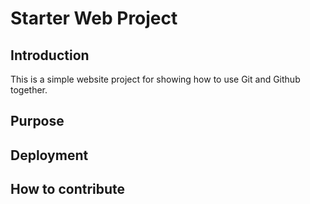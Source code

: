 # Starter Web Project
## Introduction
This is a simple website project for showing how to use Git and Github together.
## Purpose
## Deployment
## How to contribute